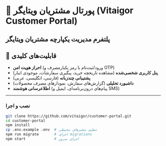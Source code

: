 # 🚀 پورتال مشتریان ویتایگر (Vitaigor Customer Portal)  

**پلتفرم مدیریت یکپارچه مشتریان ویتایگر**  
---

## 🌟 قابلیت‌های کلیدی  
- **احراز هویت امن** (ورود/ثبت‌نام با رمز یکبارمصرف و OTP)  
- **پنل کاربری شخصی‌شده** (مشاهده تاریخچه خرید، پیگیری سفارشات، موجودی انبار)  
- **پشتیبانی چندزبانه** (فارسی، انگلیسی، عربی)  
- **داشبورد تحلیلی** (گزارش‌های سفارش، نمودارهای مصرف محصولات)  
- **اطلاعرسانی هوشمند** (پیام‌های درون‌برنامه‌ای، ایمیل و SMS)  
---

### نصب و اجرا  
```bash
git clone https://github.com/vitaigor/customer-portal.git
cd customer-portal
npm install
cp .env.example .env  # تنظیم متغیرهای محیطی
npm run migrate       # اجرای migrations
npm start             # اجرای سرور